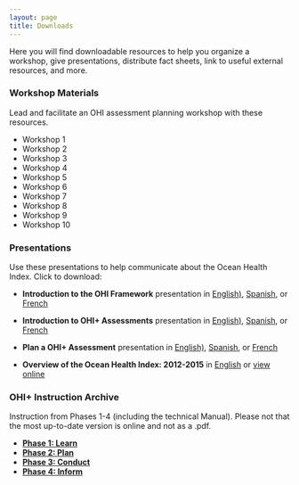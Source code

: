 ```yaml
---
layout: page
title: Downloads
---
```


Here you will find downloadable resources to help you organize a workshop, give presentations, distribute fact sheets, link to useful external resources, and more.

### Workshop Materials
Lead and facilitate an OHI assessment planning workshop with these resources.

- Workshop 1
- Workshop 2
- Workshop 3
- Workshop 4
- Workshop 5
- Workshop 6
- Workshop 7
- Workshop 8
- Workshop 9
- Workshop 10


### Presentations
Use these presentations to help communicate about the Ocean Health Index. Click to download:

- **Introduction to the OHI Framework** presentation in 
[English)](https://github.com/OHI-Science/ohi-science.github.io/raw/dev/assets/downloads/pres/OHI_Framework.pdf), 
[Spanish](https://github.com/OHI-Science/ohi-science.github.io/raw/dev/assets/downloads/pres/Marco_General_IdSO.pdf), or 
[French](https://github.com/OHI-Science/ohi-science.github.io/raw/dev/assets/downloads/pres/Cadre_General_IdSO.pdf)

- **Introduction to OHI+ Assessments** presentation in 
[English)](https://github.com/OHI-Science/ohi-science.github.io/raw/dev/assets/downloads/pres/OHIplus_Assessments.pdf), 
[Spanish](https://github.com/OHI-Science/ohi-science.github.io/raw/dev/assets/downloads/pres/Evaluaciones_IdSOplus.pdf), or 
[French](https://github.com/OHI-Science/ohi-science.github.io/raw/dev/assets/downloads/pres/Evaluations_IdSOplus.pdf)

- **Plan a OHI+ Assessment** presentation in 
[English)](https://github.com/OHI-Science/ohi-science.github.io/raw/dev/assets/downloads/pres/Plan_an_OHIplus.pdf), 
[Spanish](https://github.com/OHI-Science/ohi-science.github.io/raw/dev/assets/downloads/pres/Planificación_de_un_IdSO.pdf), or
[French](https://github.com/OHI-Science/ohi-science.github.io/raw/dev/assets/downloads/pres/Planification_d'une_IdSOplus.pdf)

- **Overview of the Ocean Health Index: 2012-2015** in [English](https://github.com/OHI-Science/ohi-science.github.io/raw/dev/assets/downloads/pres/OHI_Overview_2012_2015.pdf) or 
[view online](https://cdn.rawgit.com/OHI-Science/ohimanual/master/tutorials/ohi_2012_2015/presentation_nceas.html#1)


### OHI+ Instruction Archive
Instruction from Phases 1-4 (including the technical Manual). Please not that the most up-to-date version is online and not as a .pdf.

- [**Phase 1: Learn**]()
- [**Phase 2: Plan**]()
- [**Phase 3: Conduct**]()
- [**Phase 4: Inform**]()


